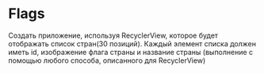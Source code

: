 # Flags

Создать приложение, используя RecyclerView, которое будет отображать список стран(30 позиций).
Каждый элемент списка должен иметь id, изображение флага страны и название страны
(выполнение с помощью любого способа, описанного для RecyclerView)


